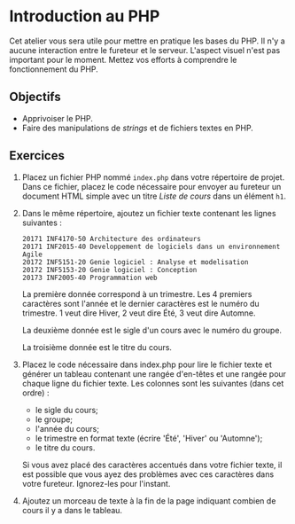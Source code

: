 Introduction au PHP
===================

Cet atelier vous sera utile pour mettre en pratique les bases du PHP. Il n'y a
aucune interaction entre le fureteur et le serveur. L'aspect visuel n'est pas
important pour le moment. Mettez vos efforts à comprendre le fonctionnement du
PHP.

Objectifs
---------

* Apprivoiser le PHP.
* Faire des manipulations de _strings_ et de fichiers textes en PHP.

Exercices
---------

1. Placez un fichier PHP nommé `index.php` dans votre répertoire de projet. Dans
   ce fichier, placez le code nécessaire pour envoyer au fureteur un document
   HTML simple avec un titre _Liste de cours_ dans un élément `h1`.

2. Dans le même répertoire, ajoutez un fichier texte contenant les lignes
   suivantes :
   ```
   20171 INF4170-50 Architecture des ordinateurs
   20171 INF2015-40 Developpement de logiciels dans un environnement Agile
   20172 INF5151-20 Genie logiciel : Analyse et modelisation
   20172 INF5153-20 Genie logiciel : Conception
   20173 INF2005-40 Programmation web
   ```

   La première donnée correspond à un trimestre. Les 4 premiers caractères sont
   l'année et le dernier caractères est le numéro du trimestre. 1 veut dire
   Hiver, 2 veut dire Été, 3 veut dire Automne.

   La deuxième donnée est le sigle d'un cours avec le numéro du groupe.

   La troisième donnée est le titre du cours.

3. Placez le code nécessaire dans index.php pour lire le fichier texte et
   générer un tableau contenant une rangée d'en-têtes et une rangée pour chaque
   ligne du fichier texte. Les colonnes sont les suivantes (dans cet ordre) :
   * le sigle du cours;
   * le groupe;
   * l'année du cours;
   * le trimestre en format texte (écrire 'Été', 'Hiver' ou 'Automne');
   * le titre du cours.

   Si vous avez placé des caractères accentués dans votre fichier texte, il est
   possible que vous ayez des problèmes avec ces caractères dans votre fureteur.
   Ignorez-les pour l'instant.

4. Ajoutez un morceau de texte à la fin de la page indiquant combien de cours il
   y a dans le tableau.
